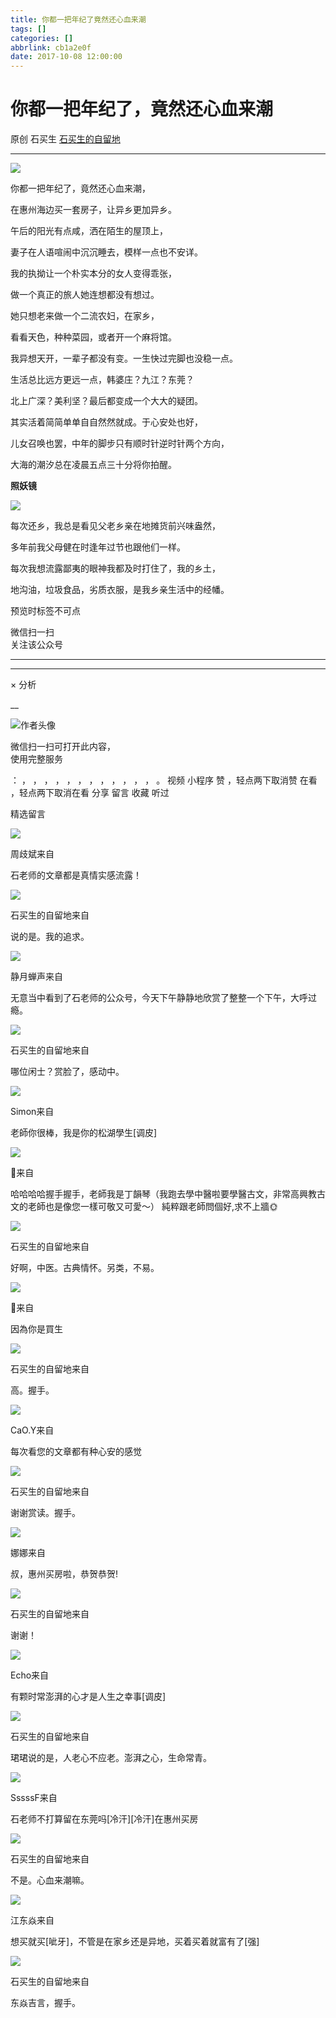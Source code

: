 ```yaml
---
title: 你都一把年纪了竟然还心血来潮
tags: []
categories: []
abbrlink: cb1a2e0f
date: 2017-10-08 12:00:00
---
```


#  你都一把年纪了，竟然还心血来潮

原创  石买生  [ 石买生的自留地 ](javascript:void\(0\);)

__ _ _ _ _

![](20171008你都一把年纪了竟然还心血来潮/img1.jpg)

你都一把年纪了，竟然还心血来潮，

在惠州海边买一套房子，让异乡更加异乡。

午后的阳光有点咸，洒在陌生的屋顶上，

妻子在人语喧闹中沉沉睡去，模样一点也不安详。

  

我的执拗让一个朴实本分的女人变得乖张，

做一个真正的旅人她连想都没有想过。

她只想老来做一个二流农妇，在家乡，

看看天色，种种菜园，或者开一个麻将馆。

  

我异想天开，一辈子都没有变。一生快过完脚也没稳一点。

生活总比远方更远一点，韩婆庄？九江？东莞？

北上广深？美利坚？最后都变成一个大大的疑团。

  

其实活着简简单单自自然然就成。于心安处也好，

儿女召唤也罢，中年的脚步只有顺时针逆时针两个方向，

大海的潮汐总在凌晨五点三十分将你拍醒。

  

  

**照妖镜**

![](20171008你都一把年纪了竟然还心血来潮/img2.jpg)

每次还乡，我总是看见父老乡亲在地摊货前兴味盎然，

多年前我父母健在时逢年过节也跟他们一样。

每次我想流露鄙夷的眼神我都及时打住了，我的乡土，

地沟油，垃圾食品，劣质衣服，是我乡亲生活中的经幡。

  

预览时标签不可点

微信扫一扫  
关注该公众号





****



****



×  分析

__

![作者头像](shared/img1.png)

微信扫一扫可打开此内容，  
使用完整服务

：  ，  ，  ，  ，  ，  ，  ，  ，  ，  ，  ，  ，  。  视频  小程序  赞  ，轻点两下取消赞  在看  ，轻点两下取消在看
分享  留言  收藏  听过

精选留言

![](shared/img21.jpg)

周歧斌来自

石老师的文章都是真情实感流露！

![](shared/img4.jpg)

石买生的自留地来自

说的是。我的追求。

![](shared/img22.jpg)

静月蝉声来自

无意当中看到了石老师的公众号，今天下午静静地欣赏了整整一个下午，大呼过瘾。

![](shared/img4.jpg)

石买生的自留地来自

哪位闲士？赏脸了，感动中。

![](shared/img23.jpg)

Simon来自

老師你很棒，我是你的松湖學生[调皮]

![](shared/img24.jpg)

🌲来自

哈哈哈哈握手握手，老師我是丁韻琴（我跑去學中醫啦要學醫古文，非常高興教古文的老師也是像您一樣可敬又可愛～） 純粹跟老師問個好,求不上牆🌞

![](shared/img4.jpg)

石买生的自留地来自

好啊，中医。古典情怀。另类，不易。

![](shared/img24.jpg)

🌲来自

因為你是買生

![](shared/img4.jpg)

石买生的自留地来自

高。握手。

![](shared/img7.jpg)

CaO.Y来自

每次看您的文章都有种心安的感觉

![](shared/img4.jpg)

石买生的自留地来自

谢谢赏读。握手。

![](20171008你都一把年纪了竟然还心血来潮/img3.jpg)

娜娜来自

叔，惠州买房啦，恭贺恭贺!

![](shared/img4.jpg)

石买生的自留地来自

谢谢！

![](shared/img9.jpg)

Echo来自

有颗时常澎湃的心才是人生之幸事[调皮]

![](shared/img4.jpg)

石买生的自留地来自

珺珺说的是，人老心不应老。澎湃之心，生命常青。

![](20171008你都一把年纪了竟然还心血来潮/img4.jpg)

SssssF来自

石老师不打算留在东莞吗[冷汗][冷汗]在惠州买房

![](shared/img4.jpg)

石买生的自留地来自

不是。心血来潮嘛。

![](shared/img5.jpg)

江东焱来自

想买就买[呲牙]，不管是在家乡还是异地，买着买着就富有了[强]

![](shared/img4.jpg)

石买生的自留地来自

东焱吉言，握手。

